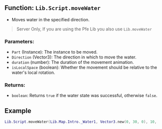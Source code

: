 ## Function: `Lib.Script.moveWater`
- Moves water in the specified direction.
> Server Only, If you are using the Pfe Lib you also use ``Lib.moveWater``
### Parameters:

- `Part` (Instance): The instance to be moved.
- `Direction` (Vector3): The direction in which to move the water.
- `duration` (number): The duration of the movement animation.
- `isLocalSpace` (boolean): Whether the movement should be relative to the water's local rotation.

### Returns:

- `boolean`: Returns `true` if the water state was successful, otherwise `false`.

## Example
```lua
Lib.Script.moveWater(Lib.Map.Intro._Water1, Vector3.new(0, 30, 0), 10, true)
```
